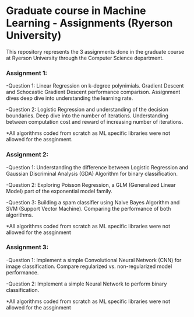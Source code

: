 # Graduate course in Machine Learning - Assignments (Ryerson University)

This repository represents the 3 assignments done in the graduate course at Ryerson University through the Computer Science department. 

### Assignment 1: 
-Question 1: Linear Regression on k-degree polynimials. Gradient Descent and Schocastic Gradient Descent performance comparison. 
Assignment dives deep dive into understanding the learning rate.

-Question 2: Logistic Regression and understanding of the decision boundaries. Deep dive into the number of iterations. Understanding between computation cost and reward of increasing number of iterations.

*All algorithms coded from scratch as ML specific libraries were not allowed for the assginment.

### Assignment 2: 
-Question 1: Understanding the difference between Logistic Regression and Gaussian Discriminal Analysis (GDA) Algorithm for binary classification. 

-Question 2: Exploring Poisson Regression, a GLM (Generalized Linear Model) part of the exponential model family. 

-Question 3: Building a spam classifier using Naive Bayes Algorithm and SVM (Support Vector Machine). Comparing the performance of both algorithms. 

*All algorithms coded from scratch as ML specific libraries were not allowed for the assginment

### Assignment 3: 
-Question 1: Implement a simple Convolutional Neural Network (CNN) for image classification. Compare regularized vs. non-regularized model performance. 

-Question 2: Implement a simple Neural Network to perform binary classification.

*All algorithms coded from scratch as ML specific libraries were not allowed for the assginment
